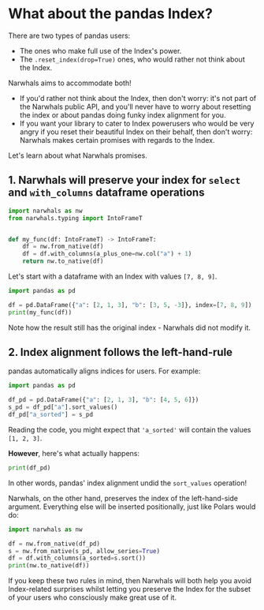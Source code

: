# What about the pandas Index?

There are two types of pandas users:

- The ones who make full use of the Index's power.
- The `.reset_index(drop=True)` ones, who would rather not think about the Index.

Narwhals aims to accommodate both!

- If you'd rather not think about the Index, then don't
  worry: it's not part of the Narwhals public API, and you'll never have to worry about
  resetting the index or about pandas doing funky index alignment for you.
- If you want your library to cater to Index powerusers who would be very angry if you reset
  their beautiful Index on their behalf, then don't worry: Narwhals makes certain promises
  with regards to the Index.

Let's learn about what Narwhals promises.

## 1. Narwhals will preserve your index for `select` and `with_columns` dataframe operations

```python exec="1" source="above" session="ex1"
import narwhals as nw
from narwhals.typing import IntoFrameT


def my_func(df: IntoFrameT) -> IntoFrameT:
    df = nw.from_native(df)
    df = df.with_columns(a_plus_one=nw.col("a") + 1)
    return nw.to_native(df)
```

Let's start with a dataframe with an Index with values `[7, 8, 9]`.

```python exec="true" source="material-block" result="python" session="ex1"
import pandas as pd

df = pd.DataFrame({"a": [2, 1, 3], "b": [3, 5, -3]}, index=[7, 8, 9])
print(my_func(df))
```

Note how the result still has the original index - Narwhals did not modify
it.

## 2. Index alignment follows the left-hand-rule

pandas automatically aligns indices for users. For example:

```python exec="1" source="above" session="ex2"
import pandas as pd

df_pd = pd.DataFrame({"a": [2, 1, 3], "b": [4, 5, 6]})
s_pd = df_pd["a"].sort_values()
df_pd["a_sorted"] = s_pd
```

Reading the code, you might expect that `'a_sorted'` will contain the
values `[1, 2, 3]`.

**However**, here's what actually happens:

```python exec="1" source="material-block" session="ex2" result="python"
print(df_pd)
```

In other words, pandas' index alignment undid the `sort_values` operation!

Narwhals, on the other hand, preserves the index of the left-hand-side argument.
Everything else will be inserted positionally, just like Polars would do:

```python exec="1" source="material-block" session="ex2" result="python"
import narwhals as nw

df = nw.from_native(df_pd)
s = nw.from_native(s_pd, allow_series=True)
df = df.with_columns(a_sorted=s.sort())
print(nw.to_native(df))
```

If you keep these two rules in mind, then Narwhals will both help you avoid
Index-related surprises whilst letting you preserve the Index for the subset
of your users who consciously make great use of it.
